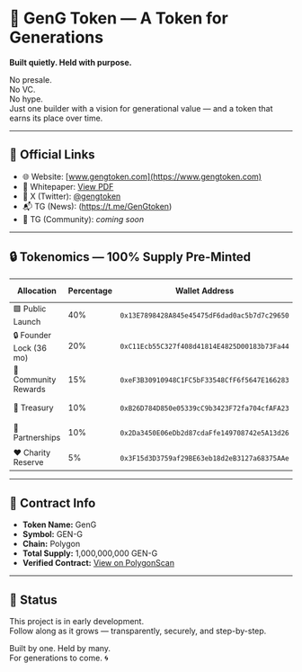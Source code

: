# 🧬 GenG Token — A Token for Generations

**Built quietly. Held with purpose.**

No presale.  
No VC.  
No hype.  
Just one builder with a vision for generational value — and a token that earns its place over time.

---

## 🔗 Official Links

- 🌐 Website: [www.gengtoken.com](https://www.gengtoken.com)
- 📄 Whitepaper: [View PDF](https://drive.google.com/file/d/12rTxbFY_WQfCetYVPQKgVp2PUhMW6iUK/view?usp=sharing)
- 📡 X (Twitter): [@gengtoken](https://twitter.com/gengtoken)
- 📬 TG (News): (https://t.me/GenGtoken)
- 👥 TG (Community): *coming soon*

---

## 🔒 Tokenomics — 100% Supply Pre-Minted

| Allocation              | Percentage | Wallet Address | QR Code |
|-------------------------|------------|----------------|---------|
| 🟩 Public Launch        | 40%        | `0x13E7898428A845e45475dF6dad0ac5b7d7c29650` | ![QR](wallets/Public_Launch_Wallet.png) |
| 🔒 Founder Lock (36 mo) | 20%        | `0xC11Ecb55C327f408d41814E4825D00183b73Fa44` | ![QR](wallets/Founder_Lock_Wallet.png) |
| 🎁 Community Rewards    | 15%        | `0xeF3B30910948C1FC5bF33548CfF6f5647E166283` | ![QR](wallets/Community_Rewards_Wallet.png) |
| 🏦 Treasury             | 10%        | `0xB26D784D850e05339cC9b3423F72fa704cfAFA23` | ![QR](wallets/Treasury_Wallet.png) |
| 🤝 Partnerships         | 10%        | `0x2Da3450E06eDb2d87cdaFfe149708742e5A13d26` | ![QR](wallets/Partnerships_Wallet.png) |
| ❤️ Charity Reserve      | 5%         | `0x3F15d3D3759af29BE63eb18d2eB3127a68375AAe` | ![QR](wallets/Charity_Wallet.png) |

---

## 🧾 Contract Info

- **Token Name:** GenG
- **Symbol:** GEN-G
- **Chain:** Polygon
- **Total Supply:** 1,000,000,000 GEN-G
- **Verified Contract:** [View on PolygonScan](https://polygonscan.com/address/0xD791A97ACde81721084ffB97F0ceDC81D5770aD9)

---

## 🚧 Status

This project is in early development.  
Follow along as it grows — transparently, securely, and step-by-step.

Built by one. Held by many.  
For generations to come. 🌀
